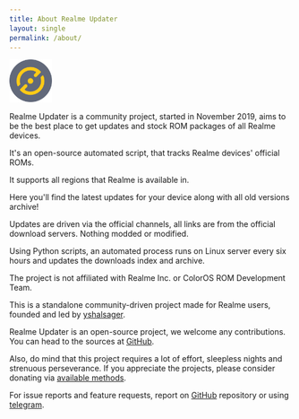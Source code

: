 ```yaml
---
title: About Realme Updater
layout: single
permalink: /about/
---
```


<img src="/img/logo.png" class="img-fluid" style="width: 15%; height: 15%;">


Realme Updater is a community project, started in November 2019, aims to be the best place to get updates and stock ROM packages of all Realme devices.

It's an open-source automated script, that tracks Realme devices' official ROMs.

It supports all regions that Realme is available in.

Here you'll find the latest updates for your device along with all old versions archive!

Updates are driven via the official channels, all links are from the official download servers. Nothing modded or modified.

Using Python scripts, an automated process runs on Linux server every six hours and updates the downloads index and archive.

The project is not affiliated with Realme Inc. or ColorOS ROM Development Team.

This is a standalone community-driven project made for Realme users, founded and led by [yshalsager](https://github.com/yshalsager).

Realme Updater is an open-source project, we welcome any contributions. You can head to the sources at [GitHub](https://github.com/RealmeUpdater).

Also, do mind that this project requires a lot of effort, sleepless nights and strenuous perseverance. If you appreciate the projects, please consider donating via [available methods](/donate/).

For issue reports and feature requests, report on [GitHub](https://github.com/RealmeUpdater) repository or using [telegram](https://t.me/yshalsager).
